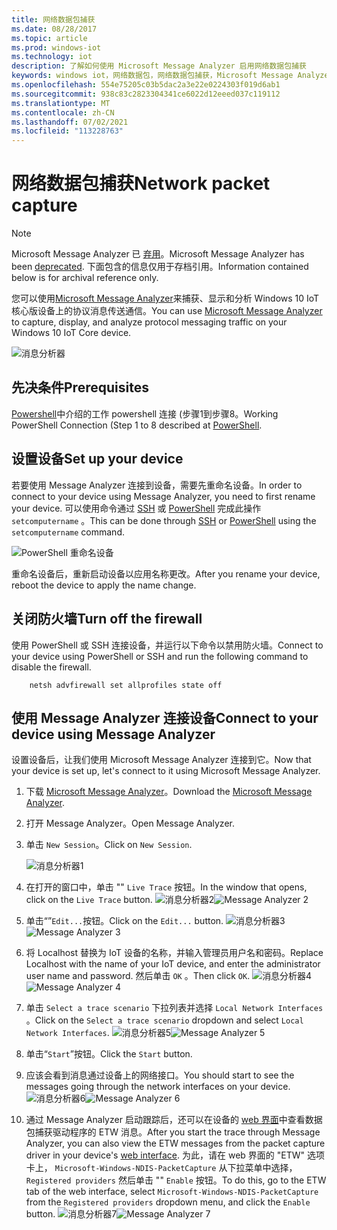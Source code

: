 ```yaml
---
title: 网络数据包捕获
ms.date: 08/28/2017
ms.topic: article
ms.prod: windows-iot
ms.technology: iot
description: 了解如何使用 Microsoft Message Analyzer 启用网络数据包捕获
keywords: windows iot，网络数据包，网络数据包捕获，Microsoft Message Analyzer，PowerShell
ms.openlocfilehash: 554e75205c03b5dac2a3e22e0224303f019d6ab1
ms.sourcegitcommit: 938c83c2823304341ce6022d12eeed037c119112
ms.translationtype: MT
ms.contentlocale: zh-CN
ms.lasthandoff: 07/02/2021
ms.locfileid: "113228763"
---
```

# <a name="network-packet-capture"></a><span data-ttu-id="6fe89-104">网络数据包捕获</span><span class="sxs-lookup"><span data-stu-id="6fe89-104">Network packet capture</span></span>

> [!NOTE]
> <span data-ttu-id="6fe89-105">Microsoft Message Analyzer 已 [弃用](https://docs.microsoft.com/openspecs/blog/ms-winintbloglp/dd98b93c-0a75-4eb0-b92e-e760c502394f)。</span><span class="sxs-lookup"><span data-stu-id="6fe89-105">Microsoft Message Analyzer has been [deprecated](https://docs.microsoft.com/openspecs/blog/ms-winintbloglp/dd98b93c-0a75-4eb0-b92e-e760c502394f).</span></span> <span data-ttu-id="6fe89-106">下面包含的信息仅用于存档引用。</span><span class="sxs-lookup"><span data-stu-id="6fe89-106">Information contained below is for archival reference only.</span></span>

<span data-ttu-id="6fe89-107">您可以使用[Microsoft Message Analyzer](https://www.microsoft.com/download/details.aspx?id=44226)来捕获、显示和分析 Windows 10 IoT 核心版设备上的协议消息传送通信。</span><span class="sxs-lookup"><span data-stu-id="6fe89-107">You can use [Microsoft Message Analyzer](https://www.microsoft.com/download/details.aspx?id=44226) to capture, display, and analyze protocol messaging traffic on your Windows 10 IoT Core device.</span></span>

![消息分析器](../media/NetworkPacketCapture/message-analyzer.png)

## <a name="prerequisites"></a><span data-ttu-id="6fe89-109">先决条件</span><span class="sxs-lookup"><span data-stu-id="6fe89-109">Prerequisites</span></span>

<span data-ttu-id="6fe89-110">[Powershell](../connect-your-device/PowerShell.md)中介绍的工作 powershell 连接 (步骤1到步骤8。</span><span class="sxs-lookup"><span data-stu-id="6fe89-110">Working PowerShell Connection (Step 1 to 8 described at [PowerShell](../connect-your-device/PowerShell.md).</span></span>

## <a name="set-up-your-device"></a><span data-ttu-id="6fe89-111">设置设备</span><span class="sxs-lookup"><span data-stu-id="6fe89-111">Set up your device</span></span>

<span data-ttu-id="6fe89-112">若要使用 Message Analyzer 连接到设备，需要先重命名设备。</span><span class="sxs-lookup"><span data-stu-id="6fe89-112">In order to connect to your device using Message Analyzer, you need to first rename your device.</span></span>  <span data-ttu-id="6fe89-113">可以使用命令通过 [SSH](../connect-your-device/SSH.md) 或 [PowerShell](../connect-your-device/PowerShell.md) 完成此操作 `setcomputername` 。</span><span class="sxs-lookup"><span data-stu-id="6fe89-113">This can be done through [SSH](../connect-your-device/SSH.md) or [PowerShell](../connect-your-device/PowerShell.md) using the `setcomputername` command.</span></span>

![PowerShell 重命名设备](../media/NetworkPacketCapture/powershell-rename-device.png)

<span data-ttu-id="6fe89-115">重命名设备后，重新启动设备以应用名称更改。</span><span class="sxs-lookup"><span data-stu-id="6fe89-115">After you rename your device, reboot the device to apply the name change.</span></span>

## <a name="turn-off-the-firewall"></a><span data-ttu-id="6fe89-116">关闭防火墙</span><span class="sxs-lookup"><span data-stu-id="6fe89-116">Turn off the firewall</span></span>

<span data-ttu-id="6fe89-117">使用 PowerShell 或 SSH 连接设备，并运行以下命令以禁用防火墙。</span><span class="sxs-lookup"><span data-stu-id="6fe89-117">Connect to your device using PowerShell or SSH and run the following command to disable the firewall.</span></span>
```    
    netsh advfirewall set allprofiles state off
```    
## <a name="connect-to-your-device-using-message-analyzer"></a><span data-ttu-id="6fe89-118">使用 Message Analyzer 连接设备</span><span class="sxs-lookup"><span data-stu-id="6fe89-118">Connect to your device using Message Analyzer</span></span>

<span data-ttu-id="6fe89-119">设置设备后，让我们使用 Microsoft Message Analyzer 连接到它。</span><span class="sxs-lookup"><span data-stu-id="6fe89-119">Now that your device is set up, let's connect to it using Microsoft Message Analyzer.</span></span>

1. <span data-ttu-id="6fe89-120">下载 [Microsoft Message Analyzer](https://www.microsoft.com/download/details.aspx?id=44226)。</span><span class="sxs-lookup"><span data-stu-id="6fe89-120">Download the [Microsoft Message Analyzer](https://www.microsoft.com/download/details.aspx?id=44226).</span></span>
2. <span data-ttu-id="6fe89-121">打开 Message Analyzer。</span><span class="sxs-lookup"><span data-stu-id="6fe89-121">Open Message Analyzer.</span></span>
3. <span data-ttu-id="6fe89-122">单击 `New Session`。</span><span class="sxs-lookup"><span data-stu-id="6fe89-122">Click on `New Session`.</span></span>

    ![消息分析器1](../media/NetworkPacketCapture/message-analyzer-new-session.png)
4. <span data-ttu-id="6fe89-124">在打开的窗口中，单击 "" `Live Trace` 按钮。</span><span class="sxs-lookup"><span data-stu-id="6fe89-124">In the window that opens, click on the `Live Trace` button.</span></span>
    <span data-ttu-id="6fe89-125">![消息分析器2](../media/NetworkPacketCapture/message-analyzer-live-trace.png)</span><span class="sxs-lookup"><span data-stu-id="6fe89-125">![Message Analyzer 2](../media/NetworkPacketCapture/message-analyzer-live-trace.png)</span></span>
5. <span data-ttu-id="6fe89-126">单击“”`Edit...`按钮。</span><span class="sxs-lookup"><span data-stu-id="6fe89-126">Click on the `Edit...` button.</span></span>
    <span data-ttu-id="6fe89-127">![消息分析器3](../media/NetworkPacketCapture/message-analyzer-edit-button.png)</span><span class="sxs-lookup"><span data-stu-id="6fe89-127">![Message Analyzer 3](../media/NetworkPacketCapture/message-analyzer-edit-button.png)</span></span>
6. <span data-ttu-id="6fe89-128">将 Localhost 替换为 IoT 设备的名称，并输入管理员用户名和密码。</span><span class="sxs-lookup"><span data-stu-id="6fe89-128">Replace Localhost with the name of your IoT device, and enter the administrator user name and password.</span></span>  <span data-ttu-id="6fe89-129">然后单击 `OK` 。</span><span class="sxs-lookup"><span data-stu-id="6fe89-129">Then click `OK`.</span></span>
    <span data-ttu-id="6fe89-130">![消息分析器4](../media/NetworkPacketCapture/message-analyzer-edit-target-computers.png)</span><span class="sxs-lookup"><span data-stu-id="6fe89-130">![Message Analyzer 4](../media/NetworkPacketCapture/message-analyzer-edit-target-computers.png)</span></span>
7. <span data-ttu-id="6fe89-131">单击 `Select a trace scenario` 下拉列表并选择 `Local Network Interfaces` 。</span><span class="sxs-lookup"><span data-stu-id="6fe89-131">Click on the `Select a trace scenario` dropdown and select `Local Network Interfaces`.</span></span>
    <span data-ttu-id="6fe89-132">![消息分析器5](../media/NetworkPacketCapture/message-analyzer-trace-scenario.png)</span><span class="sxs-lookup"><span data-stu-id="6fe89-132">![Message Analyzer 5](../media/NetworkPacketCapture/message-analyzer-trace-scenario.png)</span></span>
8. <span data-ttu-id="6fe89-133">单击“`Start`”按钮。</span><span class="sxs-lookup"><span data-stu-id="6fe89-133">Click the `Start` button.</span></span>
9. <span data-ttu-id="6fe89-134">应该会看到消息通过设备上的网络接口。</span><span class="sxs-lookup"><span data-stu-id="6fe89-134">You should start to see the messages going through the network interfaces on your device.</span></span>
    <span data-ttu-id="6fe89-135">![消息分析器6](../media/NetworkPacketCapture/message-analyzer.png)</span><span class="sxs-lookup"><span data-stu-id="6fe89-135">![Message Analyzer 6](../media/NetworkPacketCapture/message-analyzer.png)</span></span>
10. <span data-ttu-id="6fe89-136">通过 Message Analyzer 启动跟踪后，还可以在设备的 [web 界面](DevicePortal.md)中查看数据包捕获驱动程序的 ETW 消息。</span><span class="sxs-lookup"><span data-stu-id="6fe89-136">After you start the trace through Message Analyzer, you can also view the ETW messages from the packet capture driver in your device's [web interface](DevicePortal.md).</span></span>  <span data-ttu-id="6fe89-137">为此，请在 web 界面的 "ETW" 选项卡上， `Microsoft-Windows-NDIS-PacketCapture` 从下拉菜单中选择， `Registered providers` 然后单击 "" `Enable` 按钮。</span><span class="sxs-lookup"><span data-stu-id="6fe89-137">To do this, go to the ETW tab of the web interface, select `Microsoft-Windows-NDIS-PacketCapture` from the `Registered providers` dropdown menu, and click the `Enable` button.</span></span>
    <span data-ttu-id="6fe89-138">![消息分析器7](../media/NetworkPacketCapture/web-etw.png)</span><span class="sxs-lookup"><span data-stu-id="6fe89-138">![Message Analyzer 7](../media/NetworkPacketCapture/web-etw.png)</span></span>    
